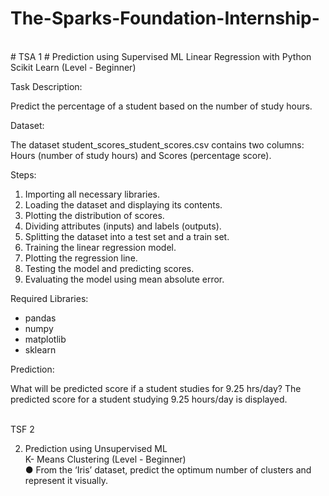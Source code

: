# The-Sparks-Foundation-Internship-
<br>
# TSA 1
# Prediction using Supervised ML
Linear Regression with Python Scikit Learn (Level - Beginner)

Task Description:

Predict the percentage of a student based on the number of study hours.


Dataset:

The dataset student_scores_student_scores.csv contains two columns: Hours (number of study hours) and Scores (percentage score).


Steps:

1. Importing all necessary libraries.
2. Loading the dataset and displaying its contents.
3. Plotting the distribution of scores.
4. Dividing attributes (inputs) and labels (outputs).
5. Splitting the dataset into a test set and a train set.
6. Training the linear regression model.
7. Plotting the regression line.
8. Testing the model and predicting scores.
9. Evaluating the model using mean absolute error.

   
Required Libraries:

- pandas
- numpy
- matplotlib
- sklearn
  

Prediction:

What will be predicted score if a student studies for 9.25 hrs/day?
The predicted score for a student studying 9.25 hours/day is displayed.

<br>
TSF 2

2. Prediction using Unsupervised ML<br>
K- Means Clustering (Level - Beginner)<br>
● From the ‘Iris’ dataset, predict the optimum number of clusters and represent it visually.<br>
